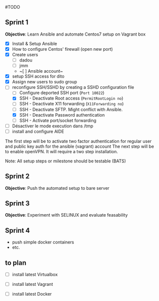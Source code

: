 #TODO

## Sprint 1

**Objective**: Learn Ansible and automate Centos7 setup on Vagrant box

- [x] Install & Setup Ansible
- [x] How to configure Centos' firewall (open new port)
- [x] Create users
    - [ ] dadou
    - [ ] jmm
    - ~[ ] Ansible account~
- [x] setup SSH access for dito
- [x] Assign new users to sudo group
- [ ] reconfigure SSH/SSHD by creating a SSHD configuration file
    - [ ] Configure deported SSH port (`Port 10022`)
    - [x] SSH - Deactivate Root access (`PermitRootLogin no`)
    - [ ] SSH - Deactivate X11 forwarding  (`X11Forwarding no`)
    - [ ] SSH - Deactivate SFTP. Might conflict with Ansible.
    - [x] SSH - Deactivate Password authentication
    - [ ] SSH - Activate port/socket forwarding 
- [ ] Désactiver le mode execution dans /tmp
- [ ] install and configure AIDE

The first step will be to activate two factor authentication for regular user and public key auth for the ansible (vagrant) account
The next step will be to enable openVPN. It will require a two step installation.

Note: All setup steps or milestone should be testable (BATS)

## Sprint 2

**Objective**: Push the automated setup to bare server

## Sprint 3

**Objective**: Experiment with SELINUX and evaluate feasability

## Sprint 4

- push simple docker containers
- etc.

## to plan

- [ ] install latest Virtualbox
- [ ] install latest Vagrant
- [ ] install latest Docker




